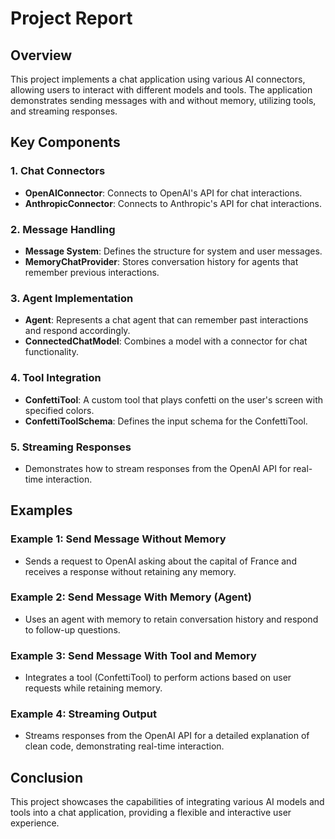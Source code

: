 # Project Report

## Overview
This project implements a chat application using various AI connectors, allowing users to interact with different models and tools. The application demonstrates sending messages with and without memory, utilizing tools, and streaming responses.

## Key Components

### 1. Chat Connectors
- **OpenAIConnector**: Connects to OpenAI's API for chat interactions.
- **AnthropicConnector**: Connects to Anthropic's API for chat interactions.

### 2. Message Handling
- **Message System**: Defines the structure for system and user messages.
- **MemoryChatProvider**: Stores conversation history for agents that remember previous interactions.

### 3. Agent Implementation
- **Agent**: Represents a chat agent that can remember past interactions and respond accordingly.
- **ConnectedChatModel**: Combines a model with a connector for chat functionality.

### 4. Tool Integration
- **ConfettiTool**: A custom tool that plays confetti on the user's screen with specified colors.
- **ConfettiToolSchema**: Defines the input schema for the ConfettiTool.

### 5. Streaming Responses
- Demonstrates how to stream responses from the OpenAI API for real-time interaction.

## Examples
### Example 1: Send Message Without Memory
- Sends a request to OpenAI asking about the capital of France and receives a response without retaining any memory.

### Example 2: Send Message With Memory (Agent)
- Uses an agent with memory to retain conversation history and respond to follow-up questions.

### Example 3: Send Message With Tool and Memory
- Integrates a tool (ConfettiTool) to perform actions based on user requests while retaining memory.

### Example 4: Streaming Output
- Streams responses from the OpenAI API for a detailed explanation of clean code, demonstrating real-time interaction.

## Conclusion
This project showcases the capabilities of integrating various AI models and tools into a chat application, providing a flexible and interactive user experience.